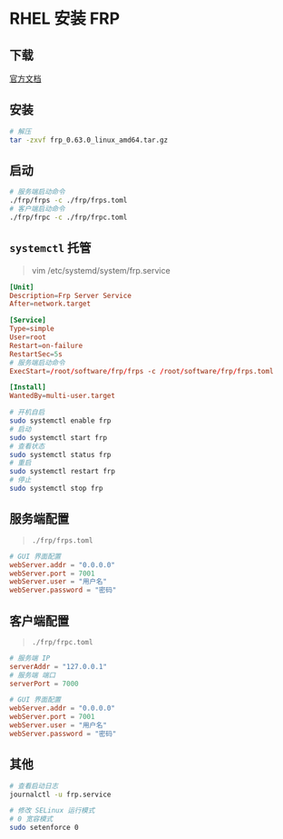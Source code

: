 # RHEL 安装 FRP

## 下载

[官方文档](https://gofrp.org/zh-cn/)

## 安装

```bash
# 解压
tar -zxvf frp_0.63.0_linux_amd64.tar.gz
```

## 启动

```bash
# 服务端启动命令
./frp/frps -c ./frp/frps.toml
# 客户端启动命令
./frp/frpc -c ./frp/frpc.toml
```

## `systemctl` 托管

> vim /etc/systemd/system/frp.service

```conf
[Unit]
Description=Frp Server Service
After=network.target

[Service]
Type=simple
User=root
Restart=on-failure
RestartSec=5s
# 服务端启动命令
ExecStart=/root/software/frp/frps -c /root/software/frp/frps.toml

[Install]
WantedBy=multi-user.target
```

```bash
# 开机自启
sudo systemctl enable frp
# 启动
sudo systemctl start frp
# 查看状态
sudo systemctl status frp
# 重启
sudo systemctl restart frp
# 停止
sudo systemctl stop frp
```

## 服务端配置

> `./frp/frps.toml`

```toml
# GUI 界面配置
webServer.addr = "0.0.0.0"
webServer.port = 7001
webServer.user = "用户名"
webServer.password = "密码"
```

## 客户端配置

> `./frp/frpc.toml`

```toml
# 服务端 IP
serverAddr = "127.0.0.1"
# 服务端 端口
serverPort = 7000

# GUI 界面配置
webServer.addr = "0.0.0.0"
webServer.port = 7001
webServer.user = "用户名"
webServer.password = "密码"
```

## 其他

```bash
# 查看启动日志
journalctl -u frp.service

# 修改 SELinux 运行模式
# 0 宽容模式
sudo setenforce 0
```
